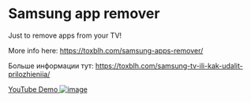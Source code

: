 # Samsung app remover

Just to remove apps from your TV!

More info here: https://toxblh.com/samsung-apps-remover/

Больше информации тут: https://toxblh.com/samsung-tv-ili-kak-udalit-prilozhieniia/

[YouTube Demo
![image](https://user-images.githubusercontent.com/2198153/230445831-d519a5a0-b5a8-4593-b679-6fe458739d44.png)](https://www.youtube.com/embed/NPtlX2FczkQ)
